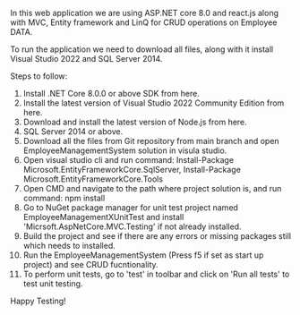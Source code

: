 In this web application we are using ASP.NET core 8.0 and react.js along with MVC, Entity framework and LinQ for CRUD operations on Employee DATA.

To run the application we need to download all files, along with it install Visual Studio 2022 and SQL Server 2014.

Steps to follow:
1) Install .NET Core 8.0.0 or above SDK from here.
2) Install the latest version of Visual Studio 2022 Community Edition from here.
3) Download and install the latest version of Node.js from here.
4) SQL Server 2014 or above.
5) Download all the files from Git repository from main branch and open EmployeeManagementSystem solution in visula studio.
6) Open visual studio cli and run command: Install-Package Microsoft.EntityFrameworkCore.SqlServer, Install-Package Microsoft.EntityFrameworkCore.Tools
7) Open CMD and navigate to the path where project solution is, and run command: npm install
8) Go to NuGet package manager for unit test project named EmployeeManagementXUnitTest and install 'Micrsoft.AspNetCore.MVC.Testing' if not already installed.
9) Build the project and see if there are any errors or missing packages still which needs to installed.
10) Run the EmployeeManagementSystem (Press f5 if set as start up project) and see CRUD fucntionality.
11) To perform unit tests, go to 'test' in toolbar and click on 'Run all tests' to test unit testing.

Happy Testing!
